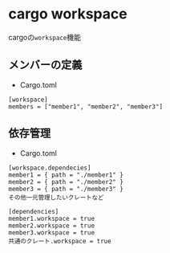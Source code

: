 # cargo workspace
cargoの`workspace`機能

## メンバーの定義

- Cargo.toml
```
[workspace]
members = ["member1", "member2", "member3"]

```

## 依存管理
- Cargo.toml
```
[workspace.dependecies]
member1 = { path = "./member1" }
member2 = { path = "./member2" }
member3 = { path = "./member3" }
その他一元管理したいクレートなど

[dependencies]
member1.workspace = true
member2.workspace = true
member3.workspace = true
共通のクレート.workspace = true
```
